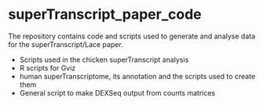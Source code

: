 # superTranscript_paper_code
The repository contains code and scripts used to generate and analyse data for the superTranscript/Lace paper.


- Scripts used in the chicken superTranscript analysis
- R scripts for Gviz
- human superTranscriptome, its annotation and the scripts used to create them
- General script to make DEXSeq output from counts matrices 
